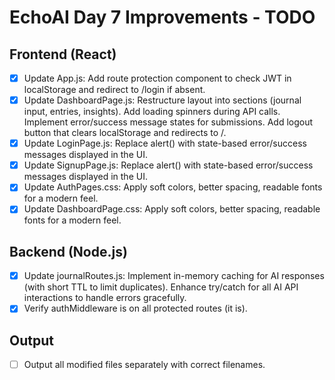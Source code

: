 # EchoAI Day 7 Improvements - TODO

## Frontend (React)
- [x] Update App.js: Add route protection component to check JWT in localStorage and redirect to /login if absent.
- [x] Update DashboardPage.js: Restructure layout into sections (journal input, entries, insights). Add loading spinners during API calls. Implement error/success message states for submissions. Add logout button that clears localStorage and redirects to /.
- [x] Update LoginPage.js: Replace alert() with state-based error/success messages displayed in the UI.
- [x] Update SignupPage.js: Replace alert() with state-based error/success messages displayed in the UI.
- [x] Update AuthPages.css: Apply soft colors, better spacing, readable fonts for a modern feel.
- [x] Update DashboardPage.css: Apply soft colors, better spacing, readable fonts for a modern feel.

## Backend (Node.js)
- [x] Update journalRoutes.js: Implement in-memory caching for AI responses (with short TTL to limit duplicates). Enhance try/catch for all AI API interactions to handle errors gracefully.
- [x] Verify authMiddleware is on all protected routes (it is).

## Output
- [ ] Output all modified files separately with correct filenames.
